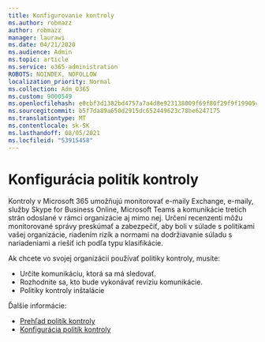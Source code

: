```yaml
---
title: Konfigurovanie kontroly
ms.author: robmazz
author: robmazz
manager: laurawi
ms.date: 04/21/2020
ms.audience: Admin
ms.topic: article
ms.service: o365-administration
ROBOTS: NOINDEX, NOFOLLOW
localization_priority: Normal
ms.collection: Adm_O365
ms.custom: 9000549
ms.openlocfilehash: e0cbf3d1382bd4757a7a4d8e923138009f69f80f29f9f19905c88ea37ac1f0cd
ms.sourcegitcommit: b5f7da89a650d2915dc652449623c78be6247175
ms.translationtype: MT
ms.contentlocale: sk-SK
ms.lasthandoff: 08/05/2021
ms.locfileid: "53915458"
---
```

# <a name="configure-supervision-policies"></a>Konfigurácia politík kontroly

Kontroly v Microsoft 365 umožňujú monitorovať e-maily Exchange, e-maily, služby Skype for Business Online, Microsoft Teams a komunikácie tretích strán odoslané v rámci organizácie aj mimo nej. Určení recenzenti môžu monitorované správy preskúmať a zabezpečiť, aby boli v súlade s politikami vašej organizácie, riadením rizík a normami na dodržiavanie súladu s nariadeniami a riešiť ich podľa typu klasifikácie.

Ak chcete vo svojej organizácii používať politiky kontroly, musíte:

- Určite komunikáciu, ktorá sa má sledovať.
- Rozhodnite sa, kto bude vykonávať revíziu komunikácie.
- Politiky kontroly inštalácie

Ďalšie informácie:

- [Prehľad politík kontroly](https://docs.microsoft.com/microsoft-365/compliance/supervision-policies)
- [Konfigurácia politík kontroly](https://docs.microsoft.com/microsoft-365/compliance/configure-supervision-policies)
